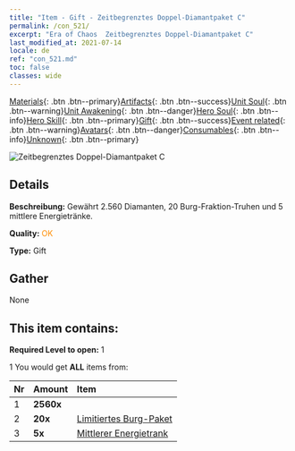 ```yaml
---
title: "Item - Gift - Zeitbegrenztes Doppel-Diamantpaket C"
permalink: /con_521/
excerpt: "Era of Chaos  Zeitbegrenztes Doppel-Diamantpaket C"
last_modified_at: 2021-07-14
locale: de
ref: "con_521.md"
toc: false
classes: wide
---
```

 [Materials](/ItemsDE/){: .btn .btn--primary}[Artifacts](/ItemsDE/Artifacts/){: .btn .btn--success}[Unit Soul](/ItemsDE/UnitSoul/){: .btn .btn--warning}[Unit Awakening](/ItemsDE/UnitAwakening/){: .btn .btn--danger}[Hero Soul](/ItemsDE/HeroSoul/){: .btn .btn--info}[Hero Skill](/ItemsDE/HeroSkill/){: .btn .btn--primary}[Gift](/ItemsDE/Gift/){: .btn .btn--success}[Event related](/ItemsDE/Events/){: .btn .btn--warning}[Avatars](/ItemsDE/Avatars/){: .btn .btn--danger}[Consumables](/ItemsDE/Consumables/){: .btn .btn--info}[Unknown](/ItemsDE/Unknown/){: .btn .btn--primary}

 ![Zeitbegrenztes Doppel-Diamantpaket C](/images/t/i_907194.png)

## Details
 **Beschreibung:** Gewährt 2.560 Diamanten, 20 Burg-Fraktion-Truhen und 5 mittlere Energietränke.

 **Quality:** <span style="color: #FF8C00">OK</span>

 **Type:** Gift

## Gather

  None

## This item contains:

 **Required Level to open:** 1

 1 You would get **ALL** items  from:

  | Nr | Amount |     Item    |
  |:---|:-------|:------------|
  | 1 |  **2560x** | <i class="fas fa-gem"/> |  | 
  | 2 |  **20x** | [Limitiertes Burg-Paket](/ItemsDE/con_2103/) |  | 
  | 3 |  **5x** | [Mittlerer Energietrank](/ItemsDE/con_705/) |  | 
